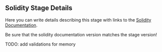 ## Solidity Stage Details

Here you can write details describing this stage with links to the [Solidity Documentation](https://solidity.readthedocs.io/en/v0.4.25/installing-solidity.html).

Be sure that the solidity documentation version matches the stage version!

TODO: add validations for memory